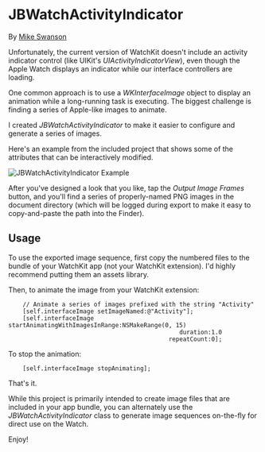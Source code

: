 JBWatchActivityIndicator
========================

By [Mike Swanson](http://blog.mikeswanson.com/)

Unfortunately, the current version of WatchKit doesn't include an activity indicator control (like UIKit's _UIActivityIndicatorView_), even though the Apple Watch displays an indicator while our interface controllers are loading.

One common approach is to use a _WKInterfaceImage_ object to display an animation while a long-running task is executing. The biggest challenge is finding a series of Apple-like images to animate.

I created _JBWatchActivityIndicator_ to make it easier to configure and generate a series of images.

Here's an example from the included project that shows some of the attributes that can be interactively modified.

![JBWatchActivityIndicator Example](http://www.mikeswanson.com/files/JBWatchActivityIndicator/JBWatchActivityIndicator.gif)

After you've designed a look that you like, tap the _Output Image Frames_ button, and you'll find a series of properly-named PNG images in the document directory (which will be logged during export to make it easy to copy-and-paste the path into the Finder). 

## Usage

To use the exported image sequence, first copy the numbered files to the bundle of your WatchKit app (not your WatchKit extension). I'd highly recommend putting them an assets library.

Then, to animate the image from your WatchKit extension:

        // Animate a series of images prefixed with the string "Activity"
        [self.interfaceImage setImageNamed:@"Activity"];
        [self.interfaceImage startAnimatingWithImagesInRange:NSMakeRange(0, 15)
                                                    duration:1.0
                                                 repeatCount:0];

To stop the animation:

    	[self.interfaceImage stopAnimating];
    
That's it.

While this project is primarily intended to create image files that are included in your app bundle, you can alternately use the _JBWatchActivityIndicator_ class to generate image sequences on-the-fly for direct use on the Watch.

Enjoy!